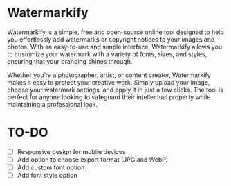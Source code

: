 # Watermarkify

Watermarkify is a simple, free and open-source online tool designed to help you effortlessly add watermarks or copyright notices to your images and photos. With an easy-to-use and simple interface, Watermarkify allows you to customize your watermark with a variety of fonts, sizes, and styles, ensuring that your branding shines through.

Whether you’re a photographer, artist, or content creator, Watermarkify makes it easy to protect your creative work. Simply upload your image, choose your watermark settings, and apply it in just a few clicks. The tool is perfect for anyone looking to safeguard their intellectual property while maintaining a professional look.

# TO-DO

* [ ] Responsive design for mobile devices
* [ ] Add option to choose export format (JPG and WebP)
* [ ] Add custom font option
* [ ] Add font style option
